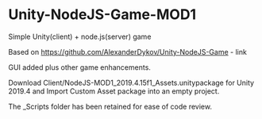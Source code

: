 # Unity-NodeJS-Game-MOD1   
Simple Unity(client) + node.js(server) game   

Based on https://github.com/AlexanderDykov/Unity-NodeJS-Game - link  

GUI added plus other game enhancements.   

Download Client/NodeJS-MOD1_2019.4.15f1_Assets.unitypackage for Unity 2019.4 and 
Import Custom Asset package into an empty project.  

The _Scripts folder has been retained for ease of code review.
